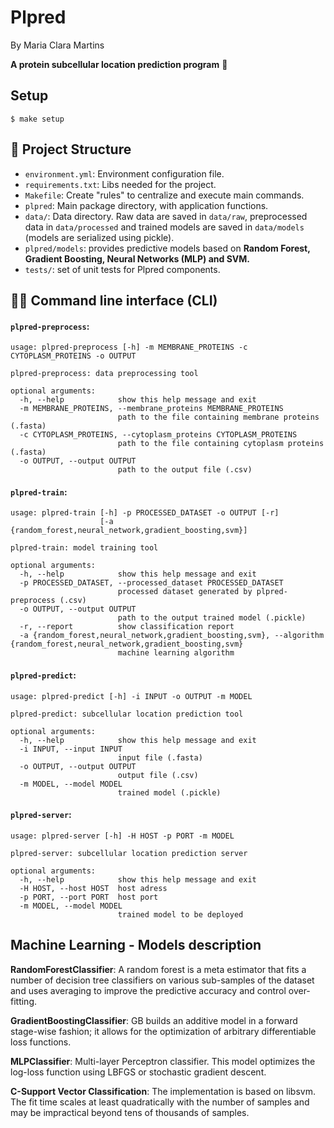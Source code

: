 # Plpred

By Maria Clara Martins

**A protein subcellular location prediction program** 🧬

## Setup

```
$ make setup
```

## 📁 Project Structure

- `environment.yml`: Environment configuration file.
- `requirements.txt`: Libs needed for the project.
- `Makefile`: Create "rules" to centralize and execute main commands.
- `plpred`: Main package directory, with application functions.
- `data/`: Data directory. Raw data are saved in `data/raw`, preprocessed data in `data/processed` and trained models are saved in `data/models` (models are serialized using pickle).
- `plpred/models`: provides predictive models based on **Random Forest, Gradient Boosting, Neural Networks (MLP) and SVM.**
- `tests/`: set of unit tests for Plpred components.

## 👨‍💻 Command line interface (CLI)
#### `plpred-preprocess`:
```
usage: plpred-preprocess [-h] -m MEMBRANE_PROTEINS -c CYTOPLASM_PROTEINS -o OUTPUT

plpred-preprocess: data preprocessing tool

optional arguments:
  -h, --help            show this help message and exit
  -m MEMBRANE_PROTEINS, --membrane_proteins MEMBRANE_PROTEINS
                        path to the file containing membrane proteins (.fasta)
  -c CYTOPLASM_PROTEINS, --cytoplasm_proteins CYTOPLASM_PROTEINS
                        path to the file containing cytoplasm proteins (.fasta)
  -o OUTPUT, --output OUTPUT
                        path to the output file (.csv)
```


#### `plpred-train`:
```
usage: plpred-train [-h] -p PROCESSED_DATASET -o OUTPUT [-r]
                    [-a {random_forest,neural_network,gradient_boosting,svm}]

plpred-train: model training tool

optional arguments:
  -h, --help            show this help message and exit
  -p PROCESSED_DATASET, --processed_dataset PROCESSED_DATASET
                        processed dataset generated by plpred-preprocess (.csv)
  -o OUTPUT, --output OUTPUT
                        path to the output trained model (.pickle)
  -r, --report          show classification report
  -a {random_forest,neural_network,gradient_boosting,svm}, --algorithm {random_forest,neural_network,gradient_boosting,svm}
                        machine learning algorithm
```


#### `plpred-predict`:
```
usage: plpred-predict [-h] -i INPUT -o OUTPUT -m MODEL

plpred-predict: subcellular location prediction tool

optional arguments:
  -h, --help            show this help message and exit
  -i INPUT, --input INPUT
                        input file (.fasta)
  -o OUTPUT, --output OUTPUT
                        output file (.csv)
  -m MODEL, --model MODEL
                        trained model (.pickle)
```

#### `plpred-server`:
```
usage: plpred-server [-h] -H HOST -p PORT -m MODEL

plpred-server: subcellular location prediction server

optional arguments:
  -h, --help            show this help message and exit
  -H HOST, --host HOST  host adress
  -p PORT, --port PORT  host port
  -m MODEL, --model MODEL
                        trained model to be deployed
```


## Machine Learning - Models description

**RandomForestClassifier**:
A random forest is a meta estimator that fits a number of decision tree classifiers on various sub-samples of the dataset and uses averaging to improve the predictive accuracy and control over-fitting. 

**GradientBoostingClassifier**:
GB builds an additive model in a forward stage-wise fashion; it allows for the optimization of arbitrary differentiable loss functions.

**MLPClassifier**:
Multi-layer Perceptron classifier. This model optimizes the log-loss function using LBFGS or stochastic gradient descent.

**C-Support Vector Classification**:
The implementation is based on libsvm. The fit time scales at least quadratically with the number of samples and may be impractical beyond tens of thousands of samples. 


